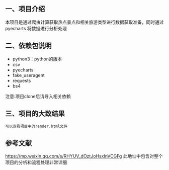 ## 一、项目介绍
本项目是通过爬虫计算获取热点景点和相关旅游类型进行数据获取准备，同时通过pyecharts
将数据进行分析处理
## 二、依赖包说明
 * python3：python的版本
 * csv
 * pyecharts
 * fake_useragent
 * requests
 * bs4 </br>
 
 注意:项目clone后请导入相关依赖
## 三、项目的大致结果
    可以查看项目中的render.html文件 
## 参考文献
 https://mp.weixin.qq.com/s/RHYUV_dOztJoHsxInVCGFg
 此地址中包含对整个项目的分析和流程处理非常详细